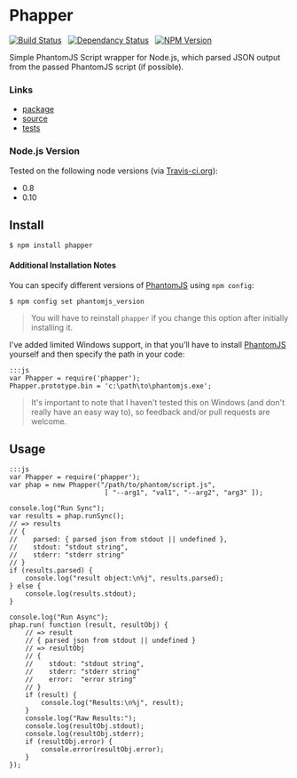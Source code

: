 # Phapper

[![Build Status](https://travis-ci.org/jmervine/phapper.png?branch=master)](https://travis-ci.org/jmervine/phapper) &nbsp; [![Dependancy Status](https://david-dm.org/jmervine/phapper.png)](https://david-dm.org/jmervine/phapper) &nbsp; [![NPM Version](https://badge.fury.io/js/phapper.png)](https://badge.fury.io/js/phapper)


Simple PhantomJS Script wrapper for Node.js, which parsed JSON output from the
passed PhantomJS script (if possible).

### Links

* [package](https://npmjs.org/package/phapper)
* [source](http://github.com/jmervine/phapper)
* [tests](https://travis-ci.org/jmervine/phapper)

### Node.js Version

Tested on the following node versions (via [Travis-ci.org](http://travis-ci.org)):

- 0.8
- 0.10


## Install

    $ npm install phapper

#### Additional Installation Notes

You can specify different versions of [PhantomJS](http://mervine.net/phantomjs) using `npm config`:

    $ npm config set phantomjs_version

> You will have to reinstall `phapper` if you change this option after initially installing it.

I've added limited Windows support, in that you'll have to install [PhantomJS](http://mervine.net/phantomjs) yourself and then specify the path in your code:

    :::js
    var Phapper = require('phapper');
    Phapper.prototype.bin = 'c:\path\to\phantomjs.exe';

> It's important to note that I haven't tested this on Windows (and don't really have an easy way to), so feedback and/or pull requests are welcome.


## Usage

    :::js
    var Phapper = require('phapper');
    var phap = new Phapper("/path/to/phantom/script.js",
                            [ "--arg1", "val1", "--arg2", "arg3" ]);

    console.log("Run Sync");
    var results = phap.runSync();
    // => results
    // {
    //    parsed: { parsed json from stdout || undefined },
    //    stdout: "stdout string",
    //    stderr: "stderr string"
    // }
    if (results.parsed) {
        console.log("result object:\n%j", results.parsed);
    } else {
        console.log(results.stdout);
    }

    console.log("Run Async");
    phap.run( function (result, resultObj) {
        // => result
        // { parsed json from stdout || undefined }
        // => resultObj
        // {
        //    stdout: "stdout string",
        //    stderr: "stderr string"
        //    error:  "error string"
        // }
        if (result) {
            console.log("Results:\n%j", result);
        }
        console.log("Raw Results:");
        console.log(resultObj.stdout);
        console.log(resultObj.stderr);
        if (resultObj.error) {
            console.error(resultObj.error);
        }
    });

